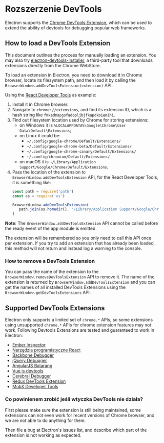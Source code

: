# Rozszerzenie DevTools

Electron supports the [Chrome DevTools Extension](https://developer.chrome.com/extensions/devtools), which can be used to extend the ability of devtools for debugging popular web frameworks.

## How to load a DevTools Extension

This document outlines the process for manually loading an extension. You may also try [electron-devtools-installer](https://github.com/GPMDP/electron-devtools-installer), a third-party tool that downloads extensions directly from the Chrome WebStore.

To load an extension in Electron, you need to download it in Chrome browser, locate its filesystem path, and then load it by calling the `BrowserWindow.addDevToolsExtension(extension)` API.

Using the [React Developer Tools](https://chrome.google.com/webstore/detail/react-developer-tools/fmkadmapgofadopljbjfkapdkoienihi) as example:

1. Install it in Chrome browser.
1. Navigate to `chrome://extensions`, and find its extension ID, which is a hash string like `fmkadmapgofadopljbjfkapdkoienihi`.
1. Find out filesystem location used by Chrome for storing extensions:
   * on Windows it is `%LOCALAPPDATA%\Google\Chrome\User Data\Default\Extensions`;
   * on Linux it could be:
     * `~/.config/google-chrome/Default/Extensions/`
     * `~/.config/google-chrome-beta/Default/Extensions/`
     * `~/.config/google-chrome-canary/Default/Extensions/`
     * `~/.config/chromium/Default/Extensions/`
   * on macOS it is `~/Library/Application Support/Google/Chrome/Default/Extensions`.
1. Pass the location of the extension to `BrowserWindow.addDevToolsExtension` API, for the React Developer Tools, it is something like:
   ```javascript
   const path = require('path')
   const os = require('os')

   BrowserWindow.addDevToolsExtension(
      path.join(os.homedir(), '/Library/Application Support/Google/Chrome/Default/Extensions/fmkadmapgofadopljbjfkapdkoienihi/4.3.0_0')
   )
   ```

**Note:** The `BrowserWindow.addDevToolsExtension` API cannot be called before the ready event of the app module is emitted.

The extension will be remembered so you only need to call this API once per extension. If you try to add an extension that has already been loaded, this method will not return and instead log a warning to the console.

### How to remove a DevTools Extension

You can pass the name of the extension to the `BrowserWindow.removeDevToolsExtension` API to remove it. The name of the extension is returned by `BrowserWindow.addDevToolsExtension` and you can get the names of all installed DevTools Extensions using the `BrowserWindow.getDevToolsExtensions` API.

## Supported DevTools Extensions

Electron only supports a limited set of `chrome.*` APIs, so some extensions using unsupported `chrome.*` APIs for chrome extension features may not work. Following Devtools Extensions are tested and guaranteed to work in Electron:

* [Ember Inspector](https://chrome.google.com/webstore/detail/ember-inspector/bmdblncegkenkacieihfhpjfppoconhi)
* [Narzędzia programistyczne React](https://chrome.google.com/webstore/detail/react-developer-tools/fmkadmapgofadopljbjfkapdkoienihi)
* [Backbone Debugger](https://chrome.google.com/webstore/detail/backbone-debugger/bhljhndlimiafopmmhjlgfpnnchjjbhd)
* [jQuery Debugger](https://chrome.google.com/webstore/detail/jquery-debugger/dbhhnnnpaeobfddmlalhnehgclcmjimi)
* [AngularJS Batarang](https://chrome.google.com/webstore/detail/angularjs-batarang/ighdmehidhipcmcojjgiloacoafjmpfk)
* [Vue.js devtools](https://chrome.google.com/webstore/detail/vuejs-devtools/nhdogjmejiglipccpnnnanhbledajbpd)
* [Cerebral Debugger](https://cerebraljs.com/docs/introduction/debugger.html)
* [Redux DevTools Extension](https://chrome.google.com/webstore/detail/redux-devtools/lmhkpmbekcpmknklioeibfkpmmfibljd)
* [MobX Developer Tools](https://chrome.google.com/webstore/detail/mobx-developer-tools/pfgnfdagidkfgccljigdamigbcnndkod)

### Co powinienem zrobić jeśli wtyczka DevTools nie działa?

First please make sure the extension is still being maintained, some extensions can not even work for recent versions of Chrome browser, and we are not able to do anything for them.

Then file a bug at Electron's issues list, and describe which part of the extension is not working as expected.
